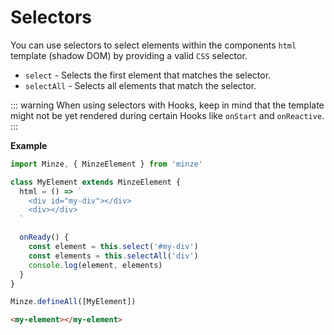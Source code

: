 # Selectors

You can use selectors to select elements within the components `html` template (shadow DOM) by providing a valid `CSS` selector.

- `select` - Selects the first element that matches the selector.
- `selectAll` - Selects all elements that match the selector.

::: warning
When using selectors with Hooks, keep in mind that the template might not be yet rendered during certain Hooks like `onStart` and `onReactive`.
:::

**Example**

```js
import Minze, { MinzeElement } from 'minze'

class MyElement extends MinzeElement {
  html = () => `
    <div id="my-div"></div>
    <div></div>
  `

  onReady() {
    const element = this.select('#my-div')
    const elements = this.selectAll('div')
    console.log(element, elements)
  }
}

Minze.defineAll([MyElement])
```

```html
<my-element></my-element>
```
